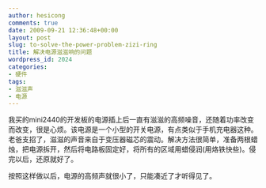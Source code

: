 ```yaml
---
author: hesicong
comments: true
date: 2009-09-21 12:36:48+00:00
layout: post
slug: to-solve-the-power-problem-zizi-ring
title: 解决电源滋滋响的问题
wordpress_id: 2024
categories:
- 硬件
tags:
- 滋滋声
- 电源
---
```


我买的mini2440的开发板的电源插上后一直有滋滋的高频噪音，还随着功率改变而改变，很是心烦。该电源是一个小型的开关电源，有点类似于手机充电器这种。老爸支招了，滋滋的声音来自于变压器磁芯的震动。解决方法很简单，准备两根蜡烛，把电源拆开，然后将电路板固定好，将所有的区域用蜡侵润(用烙铁快些)。侵完以后，还原就好了。

按照这样做以后，电源的高频声就很小了，只能凑近了才听得见了。
